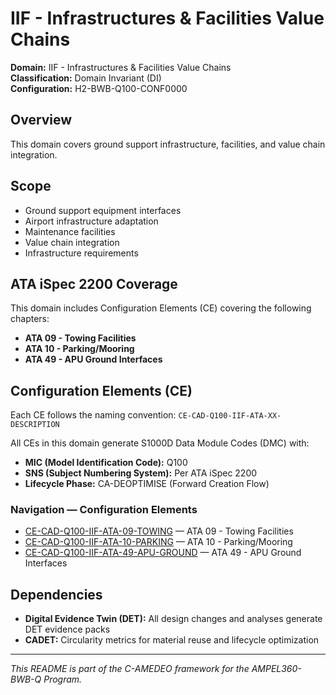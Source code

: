 # IIF - Infrastructures & Facilities Value Chains

**Domain:** IIF - Infrastructures & Facilities Value Chains  
**Classification:** Domain Invariant (DI)  
**Configuration:** H2-BWB-Q100-CONF0000  

## Overview

This domain covers ground support infrastructure, facilities, and value chain integration.

## Scope

- Ground support equipment interfaces
- Airport infrastructure adaptation
- Maintenance facilities
- Value chain integration
- Infrastructure requirements

## ATA iSpec 2200 Coverage

This domain includes Configuration Elements (CE) covering the following chapters:

- **ATA 09 - Towing Facilities**
- **ATA 10 - Parking/Mooring**
- **ATA 49 - APU Ground Interfaces**

## Configuration Elements (CE)

Each CE follows the naming convention: `CE-CAD-Q100-IIF-ATA-XX-DESCRIPTION`

All CEs in this domain generate S1000D Data Module Codes (DMC) with:
- **MIC (Model Identification Code):** Q100
- **SNS (Subject Numbering System):** Per ATA iSpec 2200
- **Lifecycle Phase:** CA-DEOPTIMISE (Forward Creation Flow)

### Navigation — Configuration Elements

* [CE-CAD-Q100-IIF-ATA-09-TOWING](https://github.com/Robbbo-T/Robbbo-T/tree/main/C-AMEDEO-FRAMEWORK/CA-DEOPTIMISE/CAD-DESIGN/H2-BWB-Q100-CONF0000/IIF-INFRASTRUCTURES_AND_FACILITIES_VALUE_CHAINS/CE-CAD-Q100-IIF-ATA-09-TOWING) — ATA 09 - Towing Facilities
* [CE-CAD-Q100-IIF-ATA-10-PARKING](https://github.com/Robbbo-T/Robbbo-T/tree/main/C-AMEDEO-FRAMEWORK/CA-DEOPTIMISE/CAD-DESIGN/H2-BWB-Q100-CONF0000/IIF-INFRASTRUCTURES_AND_FACILITIES_VALUE_CHAINS/CE-CAD-Q100-IIF-ATA-10-PARKING) — ATA 10 - Parking/Mooring
* [CE-CAD-Q100-IIF-ATA-49-APU-GROUND](https://github.com/Robbbo-T/Robbbo-T/tree/main/C-AMEDEO-FRAMEWORK/CA-DEOPTIMISE/CAD-DESIGN/H2-BWB-Q100-CONF0000/IIF-INFRASTRUCTURES_AND_FACILITIES_VALUE_CHAINS/CE-CAD-Q100-IIF-ATA-49-APU-GROUND) — ATA 49 - APU Ground Interfaces


## Dependencies

- **Digital Evidence Twin (DET):** All design changes and analyses generate DET evidence packs
- **CADET:** Circularity metrics for material reuse and lifecycle optimization

---

*This README is part of the C-AMEDEO framework for the AMPEL360-BWB-Q Program.*